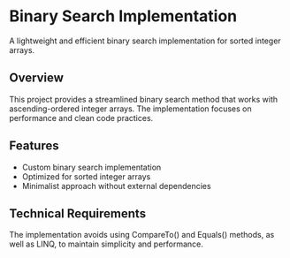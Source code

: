 # Binary Search Implementation

A lightweight and efficient binary search implementation for sorted integer arrays.

## Overview

This project provides a streamlined binary search method that works with ascending-ordered integer arrays. The implementation focuses on performance and clean code practices.

## Features

- Custom binary search implementation
- Optimized for sorted integer arrays
- Minimalist approach without external dependencies

## Technical Requirements

The implementation avoids using CompareTo() and Equals() methods, as well as LINQ, to maintain simplicity and performance.
